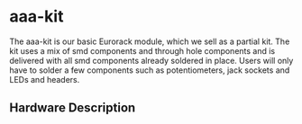# aaa-kit
The aaa-kit is our basic Eurorack module, which we sell as a partial kit.  The kit uses a mix of smd components and through hole components and is delivered with all smd components already soldered in place.  Users will only have to solder a few components such as potentiometers, jack sockets and LEDs and headers.

## Hardware Description

